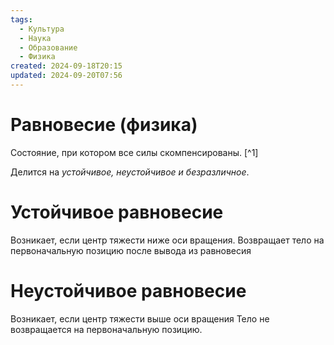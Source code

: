 ```yaml
---
tags:
  - Культура
  - Наука
  - Образование
  - Физика
created: 2024-09-18T20:15
updated: 2024-09-20T07:56
---
```

# Равновесие (физика)

Состояние, при котором все силы скомпенсированы. [^1]

Делится на *устойчивое, неустойчивое и безразличное*.

# Устойчивое равновесие
Возникает, если центр тяжести ниже оси вращения. 
Возвращает тело на первоначальную позицию после вывода из равновесия


# Неустойчивое равновесие
Возникает, если центр тяжести выше оси вращения
Тело не возвращается на первоначальную позицию.
